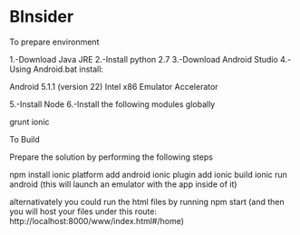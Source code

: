 # BInsider

To prepare environment

1.-Download Java JRE
2.-Install python 2.7
3.-Download Android Studio
4.-Using Android.bat install:

Android 5.1.1 (version 22)
Intel x86 Emulator Accelerator

5.-Install Node
6.-Install the following modules globally

grunt
ionic

To Build

Prepare the solution by performing the following steps

npm install
ionic platform add android
ionic plugin add
ionic build
ionic run android (this will launch an emulator with the app inside of it)

alternativately you could run the html files by running
npm start (and then you will host your files under this route: http://localhost:8000/www/index.html#/home)



